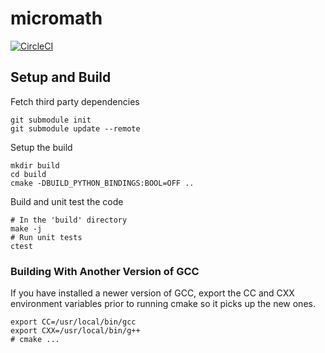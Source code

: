 # micromath

[![CircleCI](https://circleci.com/gh/dacunni/micromath.svg?style=svg&circle-token=cf3a0be8b051eb44c03081cc0737947324858e92)](https://circleci.com/gh/dacunni/micromath)

## Setup and Build
Fetch third party dependencies
```
git submodule init
git submodule update --remote
```

Setup the build
```
mkdir build
cd build
cmake -DBUILD_PYTHON_BINDINGS:BOOL=OFF ..
```

Build and unit test the code
```
# In the 'build' directory
make -j
# Run unit tests
ctest
```
### Building With Another Version of GCC

If you have installed a newer version of GCC, export the CC and CXX
environment variables prior to running cmake so it picks up the new ones.
```
export CC=/usr/local/bin/gcc
export CXX=/usr/local/bin/g++
# cmake ...
```

